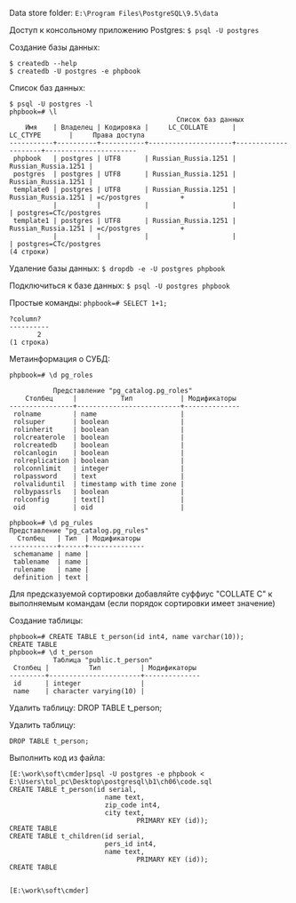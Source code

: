 Data store folder:
`E:\Program Files\PostgreSQL\9.5\data`

Доступ к консольному приложению Postgres:
`$ psql -U postgres`

Создание базы данных:
```
$ createdb --help
$ createdb -U postgres -e phpbook
```
Список баз данных:
```
$ psql -U postgres -l
phpbook=# \l
                                          Список баз данных
    Имя    | Владелец | Кодировка |     LC_COLLATE      |      LC_CTYPE       |     Права доступа
-----------+----------+-----------+---------------------+---------------------+-----------------------
 phpbook   | postgres | UTF8      | Russian_Russia.1251 | Russian_Russia.1251 |
 postgres  | postgres | UTF8      | Russian_Russia.1251 | Russian_Russia.1251 |
 template0 | postgres | UTF8      | Russian_Russia.1251 | Russian_Russia.1251 | =c/postgres          +
           |          |           |                     |                     | postgres=CTc/postgres
 template1 | postgres | UTF8      | Russian_Russia.1251 | Russian_Russia.1251 | =c/postgres          +
           |          |           |                     |                     | postgres=CTc/postgres
(4 строки)
```

Удаление базы данных:
`$ dropdb -e -U postgres phpbook`

Подключиться к базе данных:
`$ psql -U postgres phpbook`

Простые команды:
`phpbook=# SELECT 1+1;`
 
 ```
 ?column?
----------
        2
(1 строка)
```

Метаинформация о СУБД:

`phpbook=# \d pg_roles`

```
           Представление "pg_catalog.pg_roles"              
    Столбец     |           Тип            | Модификаторы   
----------------+--------------------------+--------------  
 rolname        | name                     |                
 rolsuper       | boolean                  |                
 rolinherit     | boolean                  |                
 rolcreaterole  | boolean                  |                
 rolcreatedb    | boolean                  |                
 rolcanlogin    | boolean                  |                
 rolreplication | boolean                  |                
 rolconnlimit   | integer                  |                
 rolpassword    | text                     |                
 rolvaliduntil  | timestamp with time zone |                
 rolbypassrls   | boolean                  |                
 rolconfig      | text[]                   |                
 oid            | oid                      |                
                                                            
phpbook=# \d pg_rules                                       
Представление "pg_catalog.pg_rules"                         
  Столбец   | Тип  | Модификаторы                           
------------+------+--------------                          
 schemaname | name |                                        
 tablename  | name |                                        
 rulename   | name |                                        
 definition | text |                                        
```                                                            


Для предсказуемой сортировки добавляйте суффиус "COLLATE C" к выполняемым командам 
(если порядок сортировки имеет значение)

Создание таблицы:
```
phpbook=# CREATE TABLE t_person(id int4, name varchar(10));
CREATE TABLE
phpbook=# \d t_person
           Таблица "public.t_person"
 Столбец |          Тип          | Модификаторы
---------+-----------------------+--------------
 id      | integer               |
 name    | character varying(10) |
```

Удалить таблицу:
DROP TABLE t_person;


Удалить таблицу:

`DROP TABLE t_person;`

Выполнить код из файла:

```
[E:\work\soft\cmder]psql -U postgres -e phpbook < E:\Users\tol_pc\Desktop\postgresql\b1\ch06\code.sql
CREATE TABLE t_person(id serial,
                        name text,
                        zip_code int4,
                        city text,
                                PRIMARY KEY (id));
CREATE TABLE
CREATE TABLE t_children(id serial,
                        pers_id int4,
                        name text,
                                PRIMARY KEY (id));
CREATE TABLE


[E:\work\soft\cmder]
```
